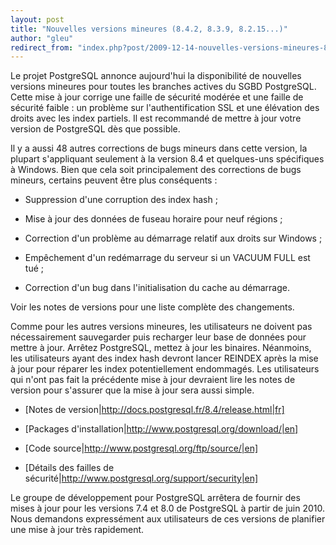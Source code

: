 ```yaml
---
layout: post
title: "Nouvelles versions mineures (8.4.2, 8.3.9, 8.2.15...)"
author: "gleu"
redirect_from: "index.php?post/2009-12-14-nouvelles-versions-mineures-8-4-2-8-3-9-8-2-15 "
---
```




Le projet PostgreSQL annonce aujourd'hui la disponibilité de nouvelles versions mineures pour toutes les branches actives du SGBD PostgreSQL. Cette mise à jour corrige une faille de sécurité modérée et une faille de sécurité faible : un problème sur l'authentification SSL et une élévation des droits avec les index partiels. Il est recommandé de mettre à jour votre version de PostgreSQL dès que possible.



Il y a aussi 48 autres corrections de bugs mineurs dans cette version, la plupart s'appliquant seulement à la version 8.4 et quelques-uns spécifiques à Windows. Bien que cela soit principalement des corrections de bugs mineurs, certains peuvent être plus conséquents :



* Suppression d'une corruption des index hash ;

* Mise à jour des données de fuseau horaire pour neuf régions ;

* Correction d'un problème au démarrage relatif aux droits sur Windows ;

* Empêchement d'un redémarrage du serveur si un VACUUM FULL est tué ;

* Correction d'un bug dans l'initialisation du cache au démarrage.



Voir les notes de versions pour une liste complète des changements.



Comme pour les autres versions mineures, les utilisateurs ne doivent pas nécessairement sauvegarder puis recharger leur base de données pour mettre à jour. Arrêtez PostgreSQL, mettez à jour les binaires. Néanmoins, les utilisateurs ayant des index hash devront lancer REINDEX après la mise à jour pour réparer les index potentiellement endommagés. Les utilisateurs qui n'ont pas fait la précédente mise à jour devraient lire les notes de version pour s'assurer que la mise à jour sera aussi simple.



* [Notes de version|http://docs.postgresql.fr/8.4/release.html|fr]

* [Packages d'installation|http://www.postgresql.org/download/|en]

* [Code source|http://www.postgresql.org/ftp/source/|en]

* [Détails des failles de sécurité|http://www.postgresql.org/support/security|en]



Le groupe de développement pour PostgreSQL arrêtera de fournir des mises à jour pour les versions 7.4 et 8.0 de PostgreSQL à partir de juin 2010. Nous demandons expressément aux utilisateurs de ces versions de planifier une mise à jour très rapidement.